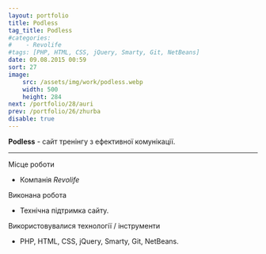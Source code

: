 ```yaml
---
layout: portfolio
title: Podless
tag_title: Podless
#categories:
#    - Revolife
#tags: [PHP, HTML, CSS, jQuery, Smarty, Git, NetBeans]
date: 09.08.2015 00:59
sort: 27
image: 
    src: /assets/img/work/podless.webp 
    width: 500
    height: 284
next: /portfolio/28/auri
prev: /portfolio/26/zhurba
disable: true
---
```


**Podless** - сайт тренінгу з ефективної комунікації.

---

Місце роботи

* Компанія _Revolife_

Виконана робота

* Технічна підтримка сайту.

Використовувалися технології / інструменти

* PHP, HTML, CSS, jQuery, Smarty, Git, NetBeans.

